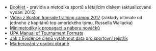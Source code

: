 - [Booklet](http://bit.ly/metodikafrisbee) - pravidla a metodika sportů s létajícím diskem (aktualizované vydání 2015)
- [Videa z Boston Ironside training campu 2017](https://inner-wisdom.thinkific.com/courses/ironside-tc) (základy ultimate od jednoho z kapitánů top amerického týmu, Russella Wallacka)
- [Minimetodiky k propagaci a náboru nováčků](https://drive.google.com/open?id=17KrGBT-XM_6o1-8n-4_KPPyId9rwZp6d)
- [UPA Manual of Tournament Formats](https://www.cs.rochester.edu/u/ferguson/ultimate/upa-formats/)
- [Jak z Evidence členů vytáhnout data pro sportovní rejstřík](https://www.czechultimate.cz/blog/2020/01/29/jak-vygenerovat-data-z-evidence.html)
- [Markerování v osobní obraně](https://drive.google.com/drive/u/1/folders/1muewZZU-DP_fuXiyOb3UEKxHMLaVlGms)
